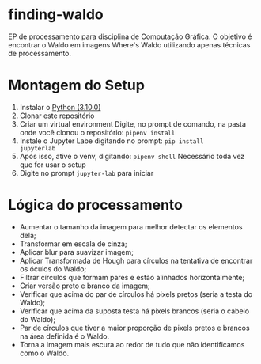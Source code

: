 # finding-waldo
EP de processamento para disciplina de Computação Gráfica. O objetivo é encontrar o Waldo em imagens Where's Waldo utilizando apenas técnicas de processamento.

# Montagem do Setup

1. Instalar o [Python (3.10.0)](https://www.python.org/downloads/release/python-3100/)
2. Clonar este repositório
3. Criar um virtual environment
   Digite, no prompt de comando, na pasta onde você clonou o repositório: <code>pipenv install</code>
4. Instale o Jupyter Labe digitando no prompt:  <code>pip install jupyterlab</code>
5. Após isso, ative o venv, digitando: <code>pipenv shell</code>
   Necessário toda vez que for usar o setup
6. Digite no prompt <code>jupyter-lab</code> para iniciar

# Lógica do processamento

- Aumentar o tamanho da imagem para melhor detectar os elementos dela;
- Transformar em escala de cinza;
- Aplicar blur para suavizar imagem;
- Aplicar Transformada de Hough para círculos na tentativa de encontrar os óculos do Waldo;
- Filtrar círculos que formam pares e estão alinhados horizontalmente;
- Criar versão preto e branco da imagem;
- Verificar que acima do par de círculos há pixels pretos (seria a testa do Waldo);
- Verificar que acima da suposta testa há pixels brancos (seria o cabelo do Waldo);
- Par de círculos que tiver a maior proporção de pixels pretos e brancos na área definida é o Waldo.
- Torna a imagem mais escura ao redor de tudo que não identificamos como o Waldo.
